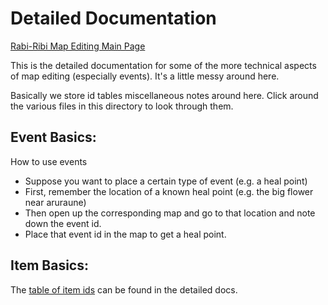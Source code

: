 # Detailed Documentation

[Rabi-Ribi Map Editing Main Page](https://wcko87.github.io/rabiribi-map-editing/)

This is the detailed documentation for some of the more technical aspects of map editing (especially events). It's a little messy around here.

Basically we store id tables miscellaneous notes around here. Click around the various files in this directory to look through them.

## Event Basics:

How to use events
* Suppose you want to place a certain type of event (e.g. a heal point)
* First, remember the location of a known heal point (e.g. the big flower near aruraune)
* Then open up the corresponding map and go to that location and note down the event id.
* Place that event id in the map to get a heal point.

## Item Basics:

The [table of item ids](./items/item_ids.csv) can be found in the detailed docs.
